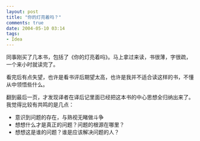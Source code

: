 ```yaml
---
layout: post
title: "你的灯亮着吗？"
comments: true
date: 2004-05-10 03:14
tags:
- Idea
---
```

同事刚买了几本书，包括了《你的灯亮着吗》。马上拿过来读，书很薄，字很疏，一个来小时就读完了。

看完后有点失望，也许是看书评后期望太高，也许是我并不适合读这样的书，不懂从中领悟些什么。

翻到最后一页，才发现译者在译后记里面已经把这本书的中心思想全归纳出来了。我觉得比较有共鸣的是几点：

  * 意识到问题的存在，与熟视无睹做斗争
  * 想想什么才是真正的问题？问题的根源在哪里？
  * 想想这是谁的问题？谁是应该解决问题的人？
